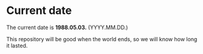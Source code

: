 # Current date

The current date is **1988.05.03.** (YYYY.MM.DD.)

This repository will be good when the world ends, so we will know how long it lasted.